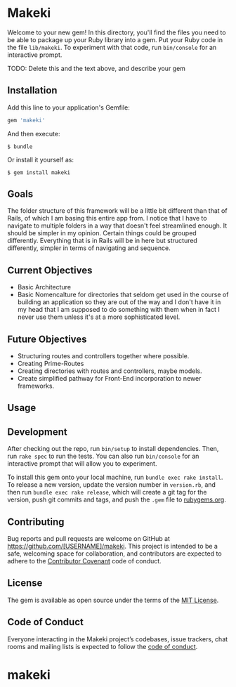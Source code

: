 # Makeki

Welcome to your new gem! In this directory, you'll find the files you need to be able to package up your Ruby library into a gem. Put your Ruby code in the file `lib/makeki`. To experiment with that code, run `bin/console` for an interactive prompt.

TODO: Delete this and the text above, and describe your gem

## Installation

Add this line to your application's Gemfile:

```ruby
gem 'makeki'
```

And then execute:

    $ bundle

Or install it yourself as:

    $ gem install makeki

## Goals

The folder structure of this framework will be a little bit different than that of Rails, of which I am basing this entire app from. I notice that I have to navigate to multiple folders in a way that doesn't feel streamlined enough. It should be simpler in my opinion. Certain things could be grouped differently. Everything that is in Rails will be in here but structured differently, simpler in terms of navigating and sequence. 

## Current Objectives
- Basic Architecture
- Basic Nomencalture for directories that seldom get used in the course of building an application so they are out of the way and I don't have it in my head that I am supposed to do something with them when in fact I never use them unless it's at a more sophisticated level.



## Future Objectives
- Structuring routes and controllers together where possible.
- Creating Prime-Routes
- Creating directories with routes and controllers, maybe models.
- Create simplified pathway for Front-End incorporation to newer frameworks.

## Usage

## Development

After checking out the repo, run `bin/setup` to install dependencies. Then, run `rake spec` to run the tests. You can also run `bin/console` for an interactive prompt that will allow you to experiment.

To install this gem onto your local machine, run `bundle exec rake install`. To release a new version, update the version number in `version.rb`, and then run `bundle exec rake release`, which will create a git tag for the version, push git commits and tags, and push the `.gem` file to [rubygems.org](https://rubygems.org).

## Contributing

Bug reports and pull requests are welcome on GitHub at https://github.com/[USERNAME]/makeki. This project is intended to be a safe, welcoming space for collaboration, and contributors are expected to adhere to the [Contributor Covenant](http://contributor-covenant.org) code of conduct.

## License

The gem is available as open source under the terms of the [MIT License](https://opensource.org/licenses/MIT).

## Code of Conduct

Everyone interacting in the Makeki project’s codebases, issue trackers, chat rooms and mailing lists is expected to follow the [code of conduct](https://github.com/[USERNAME]/makeki/blob/master/CODE_OF_CONDUCT.md).
# makeki
